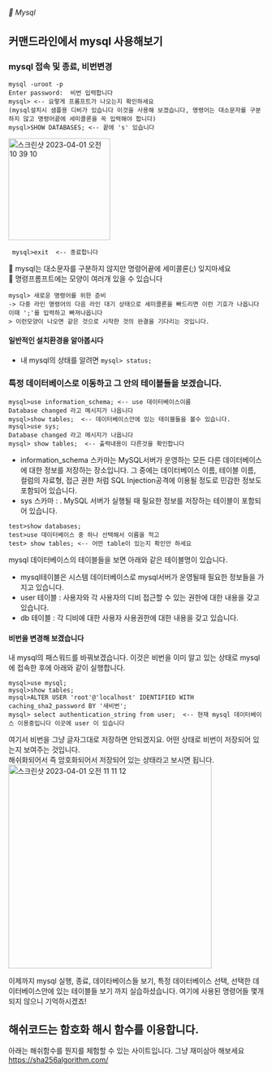 ###### :cactus:  Mysql

## 커맨드라인에서 mysql 사용해보기
### mysql 접속 및 종료, 비번변경
``` 
mysql -uroot -p
Enter password:  비번 입력합니다 
mysql> <-- 요렇게 프롬프트가 나오는지 확인하세요  
(mysql설치시 샘플용 디비가 있습니다 이것을 사용해 보겠습니다, 명령어는 대소문자를 구분하지 않고 명령어끝에 세미콜론을 꼭 입력해야 합니다)
mysql>SHOW DATABASES; <-- 끝에 's' 있습니다  
```    
<img width="200" alt="스크린샷 2023-04-01 오전 10 39 10" src="https://user-images.githubusercontent.com/48478079/229259769-b92a8161-bcb9-469a-8feb-45efbcfad5d9.png">

```  mysql>exit  <-- 종료합니다  ```

👮 mysql는 대소문자를 구분하지 않지만 명령어끝에 세미콜론(;) 잊지마세요   
👮 명령프롬프트에는 모양이 여러개 있을 수 있습니다 
```  
mysql> 새로운 명령어를 위한 준비
-> 다중 라인 명령어의 다음 라인 대기 상태으로 세미콜론을 빠드리면 이런 기호가 나옵니다 이때 ';'를 입력하고 빠져나옵니다 
> 이런모양이 나오면 같은 것으로 시작한 것의 완결을 기다리는 것입니다. 
```   
#### 일반적인 설치환경을 알아봅시다   
- 내 mysql의 상태를 알려면  ``` mysql> status;  ```   



### 특정 데이터베이스로 이동하고 그 안의 테이블들을 보겠습니다.
```
mysql>use information_schema; <-- use 데이터베이스이름 
Database changed 라고 메시지가 나옵니다 
mysql>show tables;  <-- 데이터베이스안에 있는 테이블들을 볼수 있습니다. 
mysql>use sys;
Database changed 라고 메시지가 나옵니다 
mysql> show tables;  <-- 출력내용이 다른것을 확인합니다
``` 

- information_schema 스카마는  MySQL서버가 운영하는 모든 다른 데이터베이스에 대한 정보를 저장하는 장소입니다. 그 중에는 데이터베이스 이름, 테이블 이름, 컬럼의 자료형, 접근 권한 처럼 SQL Injection공격에 이용될 정도로 민감한 정보도 포함되어 있습니다.   
- sys 스카마 : . MySQL 서버가 실행될 때 필요한 정보를 저장하는 테이블이 포함되어 있습니다.




```  
test>show databases;
test>use 데이터베이스 중 하나 선택해서 이름을 적고
test> show tables; <-- 어떤 table이 있는지 확인만 하세요
```    
mysql 데이터베이스의 테이블들을 보면 아래와 같은 테이블명이 있습니다.   
- mysql테이블은 시스템 데이터베이스로 mysql서버가 운영될때 필요한 정보들을 가지고 있습니다.
- user 테이블 : 사용자와 각 사용자의 디비 접근할 수 있는 권한에 대한 내용을 갖고 있습니다.   
- db 테이블 : 각 디비에 대한 사용자 사용권한에 대한 내용을 갖고 있습니다.


#### 비번을 변경해 보겠습니다 
내 mysql의 패스워드를 바꿔보겠습니다. 이것은 비번을 이미 알고 있는 상태로  mysql에 접속한 후에 아래와 같이 실행합니다. 

``` 
mysql>use mysql;
mysql>show tables;
mysql>ALTER USER 'root'@'localhost' IDENTIFIED WITH caching_sha2_password BY '새비번';
mysql> select authentication_string from user;  <-- 현재 mysql 데이터베이스 이용중입니다 이곳에 user 이 있습니다 
```  

여기서  비번을 그냥 글자그대로 저장하면 안되겠지요.  어떤 상태로 비번이 저장되어 있는지 보여주는 것입니다.  
해쉬화되어서 즉 암호화되어서 저장되어 있는 상태라고 보시면 됩니다.   
<img width="400" alt="스크린샷 2023-04-01 오전 11 11 12" src="https://user-images.githubusercontent.com/48478079/229260997-9d7f6915-95d8-4520-be68-fb7f24cd292b.png">    




이제까지 mysql 실행, 종료, 데이타베이스들 보기, 특정 데이터베이스 선택, 선택한 데이터베이스안에 있는 테이블들 보기 까지 실습하셨습니다.
여기에 사용된 명령어들 몇개되지 않으니 기억하시겠죠! 

## 해쉬코드는 함호화 해시 함수를 이용합니다.
아래는 해쉬함수를 뭔지를 체험할 수 있는 사이트입니다. 그냥 재미삼아 해보세요   
https://sha256algorithm.com/
